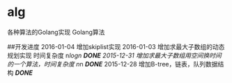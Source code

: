 # alg
各种算法的Golang实现 Golang算法

##开发进度
2016-01-04 增加skiplist实现
2016-01-03 增加求最大子数组的动态规划实现 时间复杂度 n*logn ***DONE***
2015-12-31 增加求最大子数组用空间换时间的一个算法，时间复杂度 n*n ***DONE***
2015-12-28 增加B-tree，链表，队列数据结构 ***DONE***
